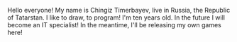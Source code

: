 Hello everyone! My name is Chingiz Timerbayev,
live in Russia, the Republic of Tatarstan. I like
to draw, to program! I'm ten years old.
In the future I will become an IT specialist!
In the meantime, I'll be releasing my own games here!
